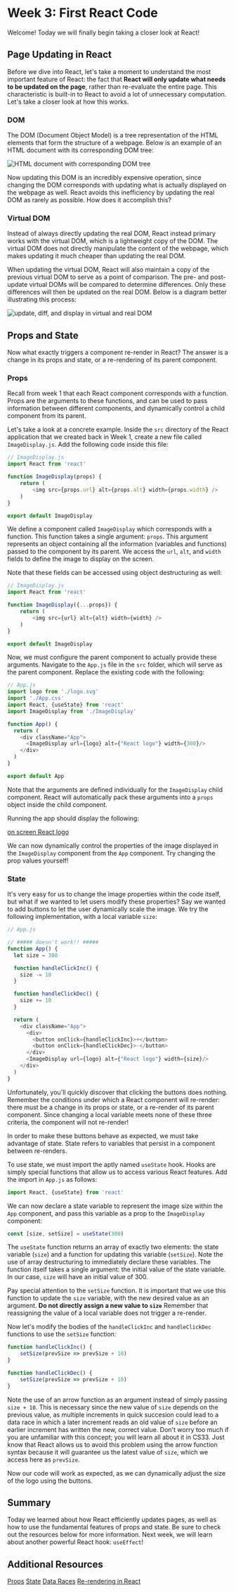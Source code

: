 # Week 3: First React Code

Welcome! Today we will finally begin taking a closer look at React!

## Page Updating in React

Before we dive into React, let's take a moment to understand the most important feature of React: the fact that **React will only update what needs to be updated on the page**, rather than re-evaluate the entire page. This characteristic is built-in to React to avoid a lot of unnecessary computation. Let's take a closer look at how this works.

### DOM

The DOM (Document Object Model) is a tree representation of the HTML elements that form the structure of a webpage. Below is an example of an HTML document with its corresponding DOM tree:

![HTML document with corresponding DOM tree](./images/html-dom-tree.png)

Now updating this DOM is an incredibly expensive operation, since changing the DOM corresponds with updating what is actually displayed on the webpage as well. React avoids this inefficiency by updating the real DOM as rarely as possible. How does it accomplish this?

### Virtual DOM
Instead of always directly updating the real DOM, React instead primary works with the virtual DOM, which is a lightweight copy of the DOM. The virtual DOM does not directly manipulate the content of the webpage, which makes updating it much cheaper than updating the real DOM. 

When updating the virtual DOM, React will also maintain a copy of the previous virtual DOM to serve as a point of comparison. The pre- and post-update virtual DOMs will be compared to determine differences. Only these differences will then be updated on the real DOM. Below is a diagram better illustrating this process:

![update, diff, and display in virtual and real DOM](images/update-diff-display.png)

## Props and State

Now what exactly triggers a component re-render in React? The answer is a change in its props and state, or a re-rendering of its parent component.

### Props
Recall from week 1 that each React component corresponds with a function. Props are the arguments to these functions, and can be used to pass information between different components, and dynamically control a child component from its parent.

Let's take a look at a concrete example. Inside the `src` directory of the React application that we created back in Week 1, create a new file called `ImageDisplay.js`. Add the following code inside this file:

```JavaScript
// ImageDisplay.js
import React from 'react'

function ImageDisplay(props) {
    return (
        <img src={props.url} alt={props.alt} width={props.width} />
    )
}

export default ImageDisplay
```

We define a component called `ImageDisplay` which corresponds with a function. This function takes a single argument: `props`. This argument represents an object containing all the information (variables and functions) passed to the component by its parent. We access the `url`, `alt`, and `width` fields to define the image to display on the screen.

Note that these fields can be accessed using object destructuring as well:
```JavaScript
// ImageDisplay.js
import React from 'react'

function ImageDisplay({...props}) {
    return (
        <img src={url} alt={alt} width={width} />
    )
}

export default ImageDisplay
```


Now, we must configure the parent component to actually provide these arguments. Navigate to the `App.js` file in the `src` folder, which will serve as the parent component. Replace the existing code with the following:

```JavaScript
// App.js
import logo from './logo.svg'
import './App.css'
import React, {useState} from 'react'
import ImageDisplay from './ImageDisplay'

function App() {
  return (
    <div className="App">
      <ImageDisplay url={logo} alt={"React logo"} width={300}/>
    </div>
  )
}

export default App
```

Note that the arguments are defined individually for the `ImageDisplay` child component. React will automatically pack these arguments into a `props` object inside the child component.

Running the app should display the following:

[on screen React logo](images/on-screen-react-logo.png)

We can now dynamically control the properties of the image displayed in the `ImageDisplay` component from the `App` component. Try changing the prop values yourself!

### State

It's very easy for us to change the image properties within the code itself, but what if we wanted to let users modify these properties? Say we wanted to add buttons to let the user dynamically scale the image. We try the following implementation, with a local variable `size`:

```JavaScript
// App.js

// ##### doesn't work!! #####
function App() {
  let size = 300

  function handleClickInc() {
    size -= 10
  }

  function handleClickDec() {
    size += 10
  }

  return (
    <div className="App">
      <div>
        <button onClick={handleClickInc}>+</button>
        <button onClick={handleClickDec}>-</button>
      </div>
      <ImageDisplay url={logo} alt={"React logo"} width={size}/>
    </div>
  )
}
```

Unfortunately, you'll quickly discover that clicking the buttons does nothing. Remember the conditions under which a React component will re-render: there must be a change in its props or state, or a re-render of its parent component. Since changing a local variable meets none of these three criteria, the component will not re-render!

In order to make these buttons behave as expected, we must take advantage of state. State refers to variables that persist in a component between re-renders.

To use state, we must import the aptly named `useState` hook. Hooks are simply special functions that allow us to access various React features. Add the import in `App.js` as follows:

```JavaScript
import React, {useState} from 'react'
```

We can now declare a state variable to represent the image size within the `App` component, and pass this variable as a prop to the `ImageDisplay` component:

```JavaScript
const [size, setSize] = useState(300)
```

The `useState` function returns an array of exactly two elements: the state variable (`size`) and a function for updating this variable (`setSize`). Note the use of array destructuring to immediately declare these variables. The function itself takes a single argument: the initial value of the state variable. In our case, `size` will have an initial value of 300.

Pay special attention to the `setSize` function. It is important that we use this function to update the `size` variable, with the new desired value as an argument. **Do not directly assign a new value to `size`** Remember that reassigning the value of a local variable does not trigger a re-render.

Now let's modify the bodies of the `handleClickInc` and `handleClickDec` functions to use the `setSize` function:

```Javascript
function handleClickInc() {
    setSize(prevSize => prevSize + 10)
}

function handleClickDec() {
    setSize(prevSize => prevSize + 10)
}
```

Note the use of an arrow function as an argument instead of simply passing `size + 10`. This is necessary since the new value of `size` depends on the previous value, as multiple increments in quick succesion could lead to a data race in which a later increment reads an old value of `size` before an earlier increment has written the new, correct value. Don't worry too much if you are unfamiliar with this concept; you will learn all about it in CS33. Just know that React allows us to avoid this problem using the arrow function syntax because it will guarantee us the latest value of `size`, which we access here as `prevSize`.

Now our code will work as expected, as we can dynamically adjust the size of the logo using the buttons.

## Summary

Today we learned about how React efficiently updates pages, as well as how to use the fundamental features of props and state. Be sure to check out the resources below for more information. Next week, we will learn about another powerful React hook: `useEffect`!

## Additional Resources

[Props](https://beta.reactjs.org/learn/passing-props-to-a-component)
[State](https://beta.reactjs.org/learn/state-a-components-memory)
[Data Races](https://www.mathworks.com/products/polyspace/static-analysis-notes/what-data-races-how-avoid-during-software-development.html)
[Re-rendering in React](https://felixgerschau.com/react-rerender-components/)




